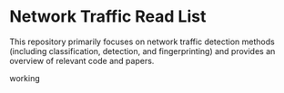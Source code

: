 # Network Traffic Read List
This repository primarily focuses on network traffic detection methods (including classification, detection, and fingerprinting) and provides an overview of relevant code and papers.

working
